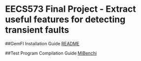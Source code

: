 # EECS573 Final Project - Extract useful features for detecting transient faults

##GemFI Installation Guide
[README](https://github.com/zqsui/EECS573_finalproj/blob/master/gemfi-dsn2015/README.md)


##Test Program Compilation Guide
[MiBenchi](http://vhosts.eecs.umich.edu/mibench/)
